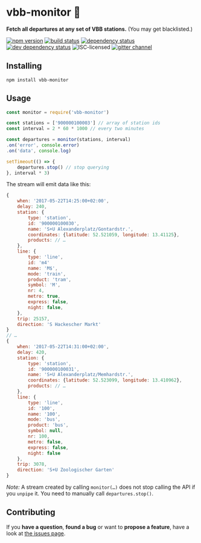 # vbb-monitor 🔭

**Fetch all departures at any set of VBB stations.** (You may get blacklisted.)

[![npm version](https://img.shields.io/npm/v/vbb-monitor.svg)](https://www.npmjs.com/package/vbb-monitor)
[![build status](https://img.shields.io/travis/derhuerst/vbb-monitor.svg)](https://travis-ci.org/derhuerst/vbb-monitor)
[![dependency status](https://img.shields.io/david/derhuerst/vbb-monitor.svg)](https://david-dm.org/derhuerst/vbb-monitor)
[![dev dependency status](https://img.shields.io/david/dev/derhuerst/vbb-monitor.svg)](https://david-dm.org/derhuerst/vbb-monitor#info=devDependencies)
![ISC-licensed](https://img.shields.io/github/license/derhuerst/vbb-monitor.svg)
[![gitter channel](https://badges.gitter.im/derhuerst/vbb-rest.svg)](https://gitter.im/derhuerst/vbb-rest)


## Installing

```shell
npm install vbb-monitor
```


## Usage

```js
const monitor = require('vbb-monitor')

const stations = ['900000100003'] // array of station ids
const interval = 2 * 60 * 1000 // every two minutes

const departures = monitor(stations, interval)
.on('error', console.error)
.on('data', console.log)

setTimeout(() => {
	departures.stop() // stop querying
}, interval * 3)
```

The stream will emit data like this:

```js
{
	when: '2017-05-22T14:25:00+02:00',
	delay: 240,
	station: {
		type: 'station',
		id: '900000100030',
		name: 'S+U Alexanderplatz/Gontardstr.',
		coordinates: {latitude: 52.521059, longitude: 13.41125},
		products: // …
	},
	line: {
		type: 'line',
		id: 'm4'
		name: 'M$',
		mode: 'train',
		product: 'tram',
		symbol: 'M',
		nr: 4,
		metro: true,
		express: false,
		night: false,
	},
	trip: 25157,
	direction: 'S Hackescher Markt'
}
// …
{
	when: '2017-05-22T14:31:00+02:00',
	delay: 420,
	station: {
		type: 'station',
		id: '900000100031',
		name: 'S+U Alexanderplatz/Memhardstr.',
		coordinates: {latitude: 52.523099, longitude: 13.410962},
		products: // …
	},
	line: {
		type: 'line',
		id: '100',
		name: '100',
		mode: 'bus',
		product: 'bus',
		symbol: null,
		nr: 100,
		metro: false,
		express: false,
		night: false
	},
	trip: 3078,
	direction: 'S+U Zoologischer Garten'
}
```

*Note:* A stream created by calling `monitor(…)` does not stop calling the API if you `unpipe` it. You need to manually call `departures.stop()`.


## Contributing

If you **have a question**, **found a bug** or want to **propose a feature**, have a look at [the issues page](https://github.com/derhuerst/vbb-monitor/issues).

